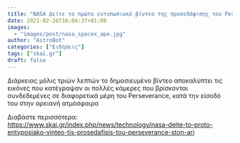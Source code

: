 ```yaml
---
title: "NASΑ Δείτε το πρώτο εντυπωσιακό βίντεο της προσεδάφισης του Perseverance στον Άρη"
date: 2021-02-26T16:04:37+01:00
images:
  - "images/post/nasa_spacex_ape.jpg"
author: "AstroBot"
categories: ["Ειδήσεις"]
tags: ["skai.gr"]
draft: false
---
```


Διάρκειας μόλις τριών λεπτών το δημοσιευμένο βίντεο αποκαλύπτει τις εικόνες που κατέγραψαν οι πολλές κάμερες που βρίσκονται συνδεδεμένες σε διαφορετικά μέρη του Perseverance, κατά την είσοδό του στην αρειανή ατμόσφαιρα

Διαβάστε περισσότερα: https://www.skai.gr/index.php/news/technology/nasa-deite-to-proto-entyposiako-vinteo-tis-prosedafisis-tou-perseverance-ston-ari
